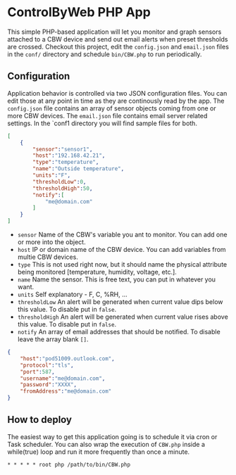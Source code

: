 # ControlByWeb PHP App

This simple PHP-based application will let you monitor and graph sensors attached to a CBW device and send out email alerts when preset thresholds are crossed. Checkout this project, edit the `config.json` and `email.json` files in the `conf/` directory and schedule `bin/CBW.php` to run periodically.

## Configuration

Application behavior is controlled via two JSON configuration files. You can edit those at any point in time as they are continously read by the app. The `config.json` file contains an array of sensor objects coming from one or more CBW devices. The `email.json` file contains email server related settings. In the `conf1 directory you will find sample files for both.

```json
[
	{
		"sensor":"sensor1",
		"host":"192.168.42.21",
		"type":"temperature",
		"name":"Outside temperature",
		"units":"F",
		"thresholdLow":0,
		"thresholdHigh":50,
		"notify":[
			"me@domain.com"
		]
	}
]
```

* `sensor` Name of the CBW's variable you ant to monitor. You can add one or more into the object.
* `host` IP or domain name of the CBW device. You can add variables from multie CBW devices.
* `type` This is not used right now, but it should name the physical attribute being monitored [temperature, humidity, voltage, etc.].
* `name` Name the sensor. This is free text, you can put in whatever you want.
* `units` Self explanatory - F, C, %RH, ...
* `thresholdLow` An alert will be generated when current value dips below this value. To disable put in `false`.
* `thresholdHigh` An alert will be generated when current value rises above this value. To disable put in `false`.
* `notify` An array of email addresses that should be notified. To disable leave the array blank `[]`.

```json
{
	"host":"pod51009.outlook.com",
	"protocol":"tls",
	"port":587,
	"username":"me@domain.com",
	"password":"XXXX",
	"fromAddress":"me@domain.com"
}
```

## How to deploy

The easiest way to get this application going is to schedule it via cron or Task scheduler. You can also wrap the execution of `CBW.php` inside a while(true) loop and run it more frequently than once a minute.

```
* * * * * root php /path/to/bin/CBW.php
```